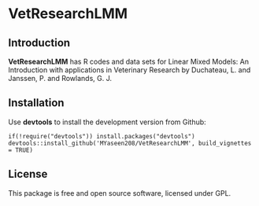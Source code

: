 # VetResearchLMM
## Introduction

**VetResearchLMM** has R  codes and data sets for Linear Mixed Models: An Introduction with applications in Veterinary Research by Duchateau, L. and Janssen, P. and Rowlands, G. J.

## Installation
Use **devtools** to install the development version from Github:

```{r}
if(!require("devtools")) install.packages("devtools")
devtools::install_github('MYaseen208/VetResearchLMM', build_vignettes = TRUE)
```
## License
This package is free and open source software, licensed under GPL.
